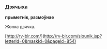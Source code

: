 ### Дзячыха
**прыметнік, размоўнае**

Жонка дзячка.

<a rel="author">[http://rv-blr.com/](http://rv-blr.com/slounik.jsp?letterId=0&maskId=0&pageId=854)</a>
